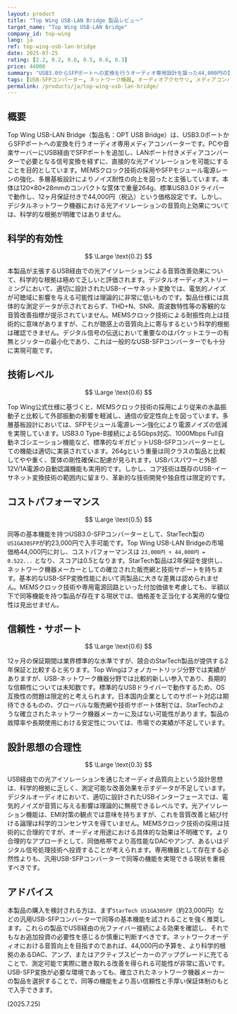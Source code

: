 ```yaml
---
layout: product
title: "Top Wing USB-LAN Bridge 製品レビュー"
target_name: "Top Wing USB-LAN Bridge"
company_id: top-wing
lang: ja
ref: top-wing-usb-lan-bridge
date: 2025-07-25
rating: [2.2, 0.2, 0.6, 0.5, 0.6, 0.3]
price: 44000
summary: "USB3.0からSFPポートへの変換を行うオーディオ専用設計を謳った44,000円の製品。基本機能はStarTech製品と同等でありながら、科学的根拠に乏しい音質改善効果を主張します。"
tags: [USB-SFPコンバーター, ネットワーク機器, オーディオアクセサリ, メディアコンバーター]
permalink: /products/ja/top-wing-usb-lan-bridge/
---
```


## 概要

Top Wing USB-LAN Bridge（製品名：OPT USB Bridge）は、USB3.0ポートからSFPポートへの変換を行うオーディオ専用メディアコンバーターです。PCや音楽サーバーにUSB経由でSFPポートを追加し、LANポート付きメディアコンバーターで必要となる信号変換を経ずに、直接的な光アイソレーションを可能にすることを目的としています。MEMSクロック技術の採用やSFPモジュール電源レーンの強化、多層基板設計によりノイズ耐性の向上を図ったと主張しています。本体は120×80×28mmのコンパクトな筐体で重量264g、標準USB3.0ドライバーで動作し、12ヶ月保証付きで44,000円（税込）という価格設定です。しかし、デジタルネットワーク機器における光アイソレーションの音質向上効果については、科学的な根拠が明確ではありません。

## 科学的有効性

$$ \Large \text{0.2} $$

本製品が主張するUSB経由での光アイソレーションによる音質改善効果について、科学的な根拠は極めて乏しいと評価されます。デジタルオーディオストリーミングにおいて、適切に設計されたUSB-イーサネット変換では、電気的ノイズが可聴域に影響を与える可能性は理論的に非常に低いものです。製品仕様には具体的な測定データが示されておらず、THD+N、SNR、周波数特性等の客観的な音質改善指標が提示されていません。MEMSクロック技術による耐振性向上は技術的に意味がありますが、これが聴感上の音質向上に寄与するという科学的根拠は確認できません。デジタル信号の伝送において重要なのはパケットエラーの有無とジッターの最小化であり、これは一般的なUSB-SFPコンバーターでも十分に実現可能です。

## 技術レベル

$$ \Large \text{0.6} $$

Top Wing公式仕様に基づくと、MEMSクロック技術の採用により従来の水晶振動子と比較して外部振動の影響を軽減し、通信の安定性向上を図っています。多層基板設計においては、SFPモジュール電源レーン強化により電源ノイズの低減を実現しています。USB3.0 Type-B接続による5Gbps対応、1000Mbps Full自動ネゴシエーション機能など、標準的なギガビットUSB-SFPコンバーターとしての機能は適切に実装されています。264gという重量は同クラスの製品と比較してやや重く、筐体の剛性確保に配慮が見られます。USBバスパワーと外部12V/1A電源の自動認識機能も実用的です。しかし、コア技術は既存のUSB-イーサネット変換技術の範囲内に留まり、革新的な技術開発や独自性は限定的です。

## コストパフォーマンス

$$ \Large \text{0.5} $$

同等の基本機能を持つUSB3.0-SFPコンバーターとして、StarTech製の`US1GA30SFP`が約23,000円で入手可能です。Top Wing USB-LAN Bridgeの市場価格44,000円に対し、コストパフォーマンスは `23,000円 ÷ 44,000円 = 0.522...` となり、スコアは0.5となります。StarTech製品は2年保証を提供し、ネットワーク機器メーカーとしての確立された販売網と技術サポートを持ちます。基本的なUSB-SFP変換性能において両製品に大きな差異は認められません。MEMSクロック技術や専用電源回路といった付加価値を考慮しても、半額以下で同等機能を持つ製品が存在する現状では、価格差を正当化する実用的な優位性は見出せません。

## 信頼性・サポート

$$ \Large \text{0.6} $$

12ヶ月の保証期間は業界標準的な水準ですが、競合のStarTech製品が提供する2年保証と比較すると劣ります。Top Wingはフォノカートリッジ分野では実績がありますが、USB-ネットワーク機器分野では比較的新しい参入であり、長期的な信頼性については未知数です。標準的なUSBドライバーで動作するため、OS互換性の問題は限定的と考えられます。日本国内企業としてのサポート対応は期待できるものの、グローバルな販売網や技術サポート体制では、StarTechのような確立されたネットワーク機器メーカーに及ばない可能性があります。製品の故障率や長期使用における安定性については、市場での実績が不足しています。

## 設計思想の合理性

$$ \Large \text{0.3} $$

USB経由での光アイソレーションを通じたオーディオ品質向上という設計思想は、科学的根拠に乏しく、測定可能な改善効果を示すデータが不足しています。デジタルオーディオにおいて、適切に設計されたUSBインターフェースでは、電気的ノイズが音質に与える影響は理論的に無視できるレベルです。光アイソレーション機能は、EMI対策の観点では意味を持ちますが、これを音質改善と結び付ける論理は科学的コンセンサスを得ていません。MEMSクロック技術の採用は技術的に合理的ですが、オーディオ用途における具体的な効果は不明確です。より合理的なアプローチとして、同価格帯でより高性能なDACやアンプ、あるいはデジタル信号処理技術へ投資することが考えられます。専用機器として存在する必然性よりも、汎用USB-SFPコンバーターで同等の機能を実現できる現状を重視すべきです。

## アドバイス

本製品の購入を検討される方は、まず`StarTech US1GA30SFP`（約23,000円）などの汎用USB-SFPコンバーターで同等の基本機能を試されることを強く推奨します。これらの製品でUSB経由の光ファイバー接続による効果を確認し、それでもなお追加投資の必要性を感じるか慎重に判断すべきです。ネットワークオーディオにおける音質向上を目指すのであれば、44,000円の予算を、より科学的根拠のあるDAC、アンプ、またはアクティブスピーカーのアップグレードに充てることで、測定可能で実際に聴き取れる改善を得られる可能性が非常に高いです。USB-SFP変換が必要な環境であっても、確立されたネットワーク機器メーカーの製品を選択することで、同等の機能をより高い信頼性と手厚い保証体制のもとで入手できます。

(2025.7.25)
